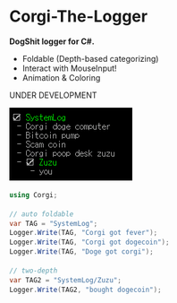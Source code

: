 Corgi-The-Logger
====
__DogShit logger for C#.__<br>

* Foldable (Depth-based categorizing)
* Interact with MouseInput!
* Animation & Coloring


UNDER DEVELOPMENT<br>

![a](prev.gif)<br>

```csharp
using Corgi;

// auto foldable
var TAG = "SystemLog";
Logger.Write(TAG, "Corgi got fever");
Logger.Write(TAG, "Corgi got dogecoin");
Logger.Write(TAG, "Doge got corgi");

// two-depth
var TAG2 = "SystemLog/Zuzu";
Logger.Write(TAG2, "bought dogecoin");
```
